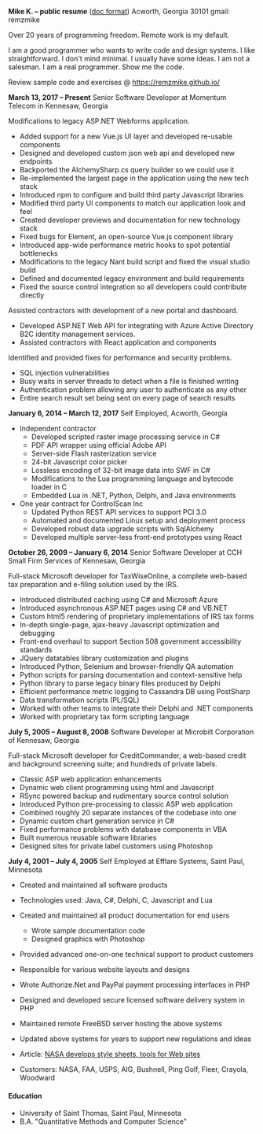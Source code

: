 **Mike K. – public resume** ([doc format](mk-resume.doc))
Acworth, Georgia 30101
gmail: remzmike

Over 20 years of programming freedom. Remote work is my default.

I am a good programmer who wants to write code and design systems. I like straightforward. I don't mind minimal. I usually have some ideas. I am not a salesman. I am a real programmer. Show me the code.

Review sample code and exercises @ https://remzmike.github.io/

**March 13, 2017 – Present**
Senior Software Developer at Momentum Telecom in Kennesaw, Georgia

Modifications to legacy ASP&#46;NET Webforms application.

* Added support for a new Vue.js UI layer and developed re-usable components
* Designed and developed custom json web api and developed new endpoints
* Backported the AlchemySharp.cs query builder so we could use it
* Re-implemented the largest page in the application using the new tech stack
* Introduced npm to configure and build third party Javascript libraries
* Modified third party UI components to match our application look and feel
* Created developer previews and documentation for new technology stack
* Fixed bugs for Element, an open-source Vue.js component library
* Introduced app-wide performance metric hooks to spot potential bottlenecks
* Modifications to the legacy Nant build script and fixed the visual studio build
* Defined and documented legacy environment and build requirements
* Fixed the source control integration so all developers could contribute directly
        
Assisted contractors with development of a new portal and dashboard.

* Developed ASP&#46;NET Web API for integrating with Azure Active Directory B2C identity management services.
* Assisted contractors with React application and components
    
Identified and provided fixes for performance and security problems.

* SQL injection vulnerabilities
* Busy waits in server threads to detect when a file is finished writing
* Authentication problem allowing any user to authenticate as any other
* Entire search result set being sent on every page of search results
   


**January 6, 2014 – March 12, 2017**
Self Employed, Acworth, Georgia

* Independent contractor
    * Developed scripted raster image processing service in C#
    * PDF API wrapper using official Adobe API
    * Server-side Flash rasterization service
    * 24-bit Javascript color picker
    * Lossless encoding of 32-bit image data into SWF in C#
    * Modifications to the Lua programming language and bytecode loader in C
    * Embedded Lua in .NET, Python, Delphi, and Java environments
* One year contract for ControlScan Inc
    * Updated Python REST API services to support PCI 3.0
    * Automated and documented Linux setup and deployment process
    * Developed robust data upgrade scripts with SqlAlchemy 
    * Developed multiple server-less front-end prototypes using React

**October 26, 2009 – January 6, 2014**
Senior Software Developer at CCH Small Firm Services of Kennesaw, Georgia

Full-stack Microsoft developer for TaxWiseOnline, a complete web-based tax preparation and e-filing solution used by the IRS.

* Introduced distributed caching using C# and Microsoft Azure
* Introduced asynchronous ASP&#46;NET pages using C# and VB&#46;NET
* Custom html5 rendering of proprietary implementations of IRS tax forms
* In-depth single-page, ajax-heavy Javascript optimization and debugging
* Front-end overhaul to support Section 508 government accessibility standards
* JQuery datatables library customization and plugins
* Introduced Python, Selenium and browser-friendly QA automation
* Python scripts for parsing documentation and context-sensitive help
* Python library to parse legacy binary files produced by Delphi
* Efficient performance metric logging to Cassandra DB using PostSharp
* Data transformation scripts (PL/SQL)
* Worked with other teams to integrate their Delphi and .NET components
* Worked with proprietary tax form scripting language

**July 5, 2005 – August 8, 2008**
Software Developer at Microbilt Corporation of Kennesaw, Georgia

Full-stack Microsoft developer for CreditCommander, a web-based credit and background screening suite; and hundreds of private labels.

* Classic ASP web application enhancements
* Dynamic web client programming using html and Javascript
* RSync powered backup and rudimentary source control solution
* Introduced Python pre-processing to classic ASP web application
* Combined roughly 20 separate instances of the codebase into one
* Dynamic custom chart generation service in C#
* Fixed performance problems with database components in VBA
* Built numerous reusable software libraries
* Designed sites for private label customers using Photoshop

**July 4, 2001 – July 4, 2005**
Self Employed at Efflare Systems, Saint Paul, Minnesota

* Created and maintained all software products
* Technologies used: Java, C#, Delphi, C, Javascript and Lua
* Created and maintained all product documentation for end users
    * Wrote sample documentation code
    * Designed graphics with Photoshop
* Provided advanced one-on-one technical support to product customers
* Responsible for various website layouts and designs
* Wrote Authorize&#46;Net and PayPal payment processing interfaces in PHP
* Designed and developed secure licensed software delivery system in PHP
* Maintained remote FreeBSD server hosting the above systems
* Updated above systems for years to support new regulations and ideas
* Article: [NASA develops style sheets, tools for Web sites](https://gcn.com/articles/2005/11/29/nasa-develops-style-sheets-tools-for-web-sites.aspx)

* Customers: NASA, FAA, USPS, AIG, Bushnell, Ping Golf, Fleer, Crayola, Woodward

#### Education

* University of Saint Thomas, Saint Paul, Minnesota
* B.A. "Quantitative Methods and Computer Science"

